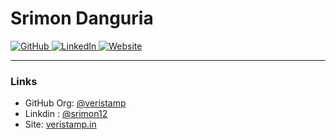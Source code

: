 # Srimon Danguria
<p align="left">
  <a href="https://github.com/veristamp" target="_blank">
    <img src="https://img.shields.io/badge/GitHub-181717?style=for-the-badge&logo=github&logoColor=white" alt="GitHub"/>
  </a>
  <a href="https://www.linkedin.com/in/srimon12" target="_blank">
    <img src="https://img.shields.io/badge/LinkedIn-0A66C2?style=for-the-badge&logo=linkedin&logoColor=white" alt="LinkedIn"/>
  </a>
  <a href="https://veristamp.in" target="_blank">
    <img src="https://img.shields.io/badge/Website-4A90E2?style=for-the-badge&logo=Cloudflare&logoColor=white" alt="Website"/>
  </a>
</p>

---

### Links
* GitHub Org: [@veristamp](https://github.com/veristamp)
* Linkdin : [@srimon12](www.linkedin.com/in/srimon12)
* Site: [veristamp.in](https://veristamp.in)
